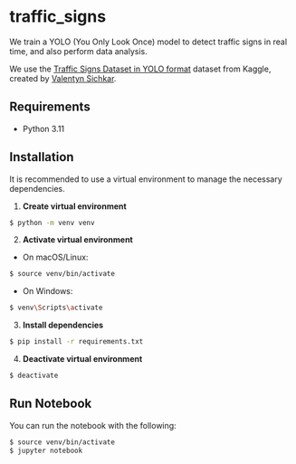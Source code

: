 # traffic_signs
We train a YOLO (You Only Look Once) model to detect traffic signs in real time, and also perform data analysis.

We use the [Traffic Signs Dataset in YOLO format](https://www.kaggle.com/datasets/valentynsichkar/traffic-signs-dataset-in-yolo-format) dataset from Kaggle, created by [Valentyn Sichkar](https://www.kaggle.com/valentynsichkar/datasets).

## Requirements
- Python 3.11

## Installation
It is recommended to use a virtual environment to manage the necessary dependencies.

1. **Create virtual environment**
```bash
$ python -m venv venv
```

2. **Activate virtual environment**
- On macOS/Linux:
```bash
$ source venv/bin/activate
```

- On Windows:
```bash
$ venv\Scripts\activate
```

3. **Install dependencies**
```bash
$ pip install -r requirements.txt
```

4. **Deactivate virtual environment**
```bash
$ deactivate
```

## Run Notebook
You can run the notebook with the following:
```bash
$ source venv/bin/activate
$ jupyter notebook
```
